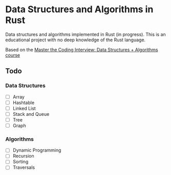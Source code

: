 # Data Structures and Algorithms in Rust

Data structures and algorithms implemented in Rust (in progress). This is an educational project with no deep knowledge of the Rust language.

Based on the [Master the Coding Interview: Data Structures + Algorithms course](https://www.udemy.com/course/master-the-coding-interview-data-structures-algorithms/)

## Todo

### Data Structures

- [ ] Array
- [ ] Hashtable
- [ ] Linked List
- [ ] Stack and Queue
- [ ] Tree
- [ ] Graph

### Algorithms

- [ ] Dynamic Programming
- [ ] Recursion
- [ ] Sorting
- [ ] Traversals
